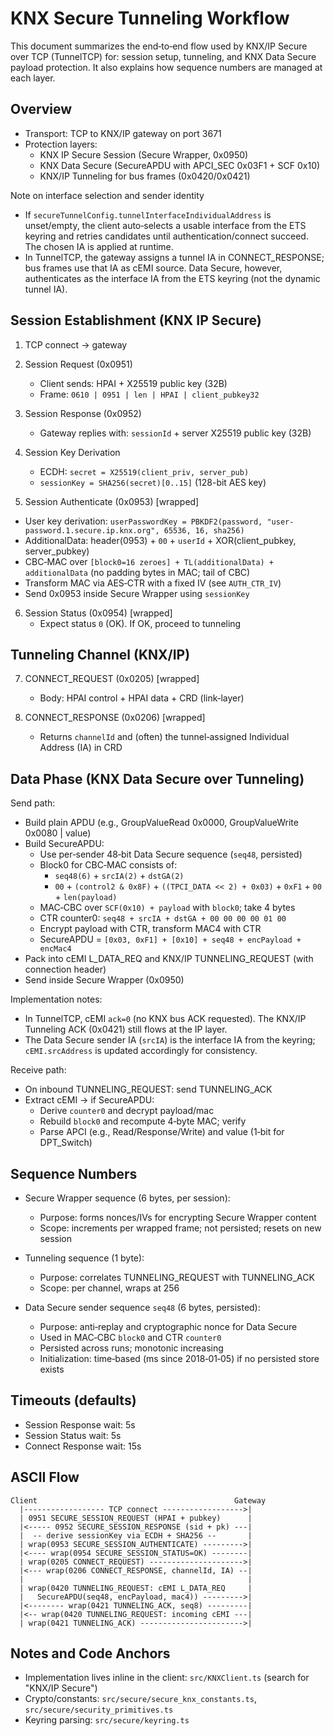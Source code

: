 # KNX Secure Tunneling Workflow

This document summarizes the end‑to‑end flow used by KNX/IP Secure over TCP (TunnelTCP) for: session setup, tunneling, and KNX Data Secure payload protection. It also explains how sequence numbers are managed at each layer.

## Overview

- Transport: TCP to KNX/IP gateway on port 3671
- Protection layers:
  - KNX IP Secure Session (Secure Wrapper, 0x0950)
  - KNX Data Secure (SecureAPDU with APCI_SEC 0x03F1 + SCF 0x10)
  - KNX/IP Tunneling for bus frames (0x0420/0x0421)

Note on interface selection and sender identity
- If `secureTunnelConfig.tunnelInterfaceIndividualAddress` is unset/empty, the client auto‑selects a usable interface from the ETS keyring and retries candidates until authentication/connect succeed. The chosen IA is applied at runtime.
- In TunnelTCP, the gateway assigns a tunnel IA in CONNECT_RESPONSE; bus frames use that IA as cEMI source. Data Secure, however, authenticates as the interface IA from the ETS keyring (not the dynamic tunnel IA).

## Session Establishment (KNX IP Secure)

1) TCP connect → gateway

2) Session Request (0x0951)
   - Client sends: HPAI + X25519 public key (32B)
   - Frame: `0610 | 0951 | len | HPAI | client_pubkey32`

3) Session Response (0x0952)
   - Gateway replies with: `sessionId` + server X25519 public key (32B)

4) Session Key Derivation
   - ECDH: `secret = X25519(client_priv, server_pub)`
   - `sessionKey = SHA256(secret)[0..15]` (128-bit AES key)

5) Session Authenticate (0x0953) [wrapped]
  - User key derivation: `userPasswordKey = PBKDF2(password, "user-password.1.secure.ip.knx.org", 65536, 16, sha256)`
  - AdditionalData: header(0953) + `00` + `userId` + XOR(client_pubkey, server_pubkey)
  - CBC‑MAC over `[block0=16 zeroes] + TL(additionalData) + additionalData` (no padding bytes in MAC; tail of CBC)
  - Transform MAC via AES‑CTR with a fixed IV (see `AUTH_CTR_IV`)
  - Send 0x0953 inside Secure Wrapper using `sessionKey`

6) Session Status (0x0954) [wrapped]
   - Expect status `0` (OK). If OK, proceed to tunneling

## Tunneling Channel (KNX/IP)

7) CONNECT_REQUEST (0x0205) [wrapped]
   - Body: HPAI control + HPAI data + CRD (link‑layer)

8) CONNECT_RESPONSE (0x0206) [wrapped]
   - Returns `channelId` and (often) the tunnel‑assigned Individual Address (IA) in CRD

## Data Phase (KNX Data Secure over Tunneling)

Send path:
- Build plain APDU (e.g., GroupValueRead 0x0000, GroupValueWrite 0x0080 | value)
- Build SecureAPDU:
  - Use per‑sender 48‑bit Data Secure sequence (`seq48`, persisted)
  - Block0 for CBC‑MAC consists of:
    - `seq48(6)` + `srcIA(2)` + `dstGA(2)`
    - `00` + `(control2 & 0x8F)` + `((TPCI_DATA << 2) + 0x03)` + `0xF1` + `00` + `len(payload)`
  - MAC‑CBC over `SCF(0x10) + payload` with `block0`; take 4 bytes
  - CTR counter0: `seq48 + srcIA + dstGA + 00 00 00 00 01 00`
  - Encrypt payload with CTR, transform MAC4 with CTR
  - SecureAPDU = `[0x03, 0xF1] + [0x10] + seq48 + encPayload + encMac4`
- Pack into cEMI L_DATA_REQ and KNX/IP TUNNELING_REQUEST (with connection header)
- Send inside Secure Wrapper (0x0950)

Implementation notes:
- In TunnelTCP, cEMI `ack=0` (no KNX bus ACK requested). The KNX/IP Tunneling ACK (0x0421) still flows at the IP layer.
- The Data Secure sender IA (`srcIA`) is the interface IA from the keyring; `cEMI.srcAddress` is updated accordingly for consistency.

Receive path:
- On inbound TUNNELING_REQUEST: send TUNNELING_ACK
- Extract cEMI → if SecureAPDU:
  - Derive `counter0` and decrypt payload/mac
  - Rebuild `block0` and recompute 4‑byte MAC; verify
  - Parse APCI (e.g., Read/Response/Write) and value (1‑bit for DPT_Switch)

## Sequence Numbers

- Secure Wrapper sequence (6 bytes, per session):
  - Purpose: forms nonces/IVs for encrypting Secure Wrapper content
  - Scope: increments per wrapped frame; not persisted; resets on new session

- Tunneling sequence (1 byte):
  - Purpose: correlates TUNNELING_REQUEST with TUNNELING_ACK
  - Scope: per channel, wraps at 256

- Data Secure sender sequence `seq48` (6 bytes, persisted):
  - Purpose: anti‑replay and cryptographic nonce for Data Secure
  - Used in MAC‑CBC `block0` and CTR `counter0`
  - Persisted across runs; monotonic increasing
  - Initialization: time‑based (ms since 2018‑01‑05) if no persisted store exists

## Timeouts (defaults)

- Session Response wait: 5s
- Session Status wait: 5s
- Connect Response wait: 15s

## ASCII Flow

```
Client                                            Gateway
  |------------------ TCP connect ------------------>|
  | 0951 SECURE_SESSION_REQUEST (HPAI + pubkey)      |
  |<----- 0952 SECURE_SESSION_RESPONSE (sid + pk) ---|
  |  -- derive sessionKey via ECDH + SHA256 --       |
  | wrap(0953 SECURE_SESSION_AUTHENTICATE) --------->|
  |<---- wrap(0954 SECURE_SESSION_STATUS=OK) --------|
  | wrap(0205 CONNECT_REQUEST) --------------------->|
  |<--- wrap(0206 CONNECT_RESPONSE, channelId, IA) --|
  |                                                  |
  | wrap(0420 TUNNELING_REQUEST: cEMI L_DATA_REQ     |
  |   SecureAPDU(seq48, encPayload, mac4)) --------->|
  |<-------- wrap(0421 TUNNELING_ACK, seq8) ---------|
  |<-- wrap(0420 TUNNELING_REQUEST: incoming cEMI ---|
  | wrap(0421 TUNNELING_ACK) ----------------------->|
```

## Notes and Code Anchors

- Implementation lives inline in the client: `src/KNXClient.ts` (search for "KNX/IP Secure")
- Crypto/constants: `src/secure/secure_knx_constants.ts`, `src/secure/security_primitives.ts`
- Keyring parsing: `src/secure/keyring.ts`
